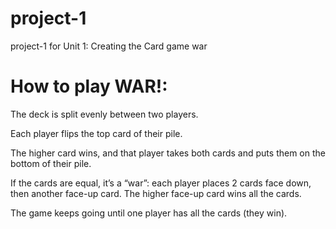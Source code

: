 # project-1
project-1 for Unit 1: Creating the Card game war

# How to play WAR!:
The deck is split evenly between two players.

Each player flips the top card of their pile.

The higher card wins, and that player takes both cards and puts them on the bottom of their pile.

If the cards are equal, it’s a “war”: each player places 2  cards face down, then another face-up card. The higher face-up card wins all the cards.

The game keeps going until one player has all the cards (they win).


